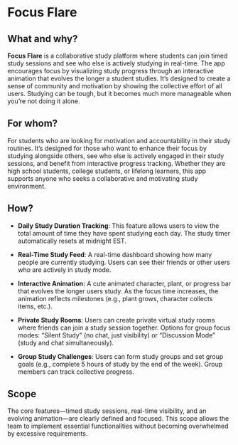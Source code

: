 # Focus Flare

## **What and why?**

**Focus Flare** is a collaborative study platform where students can join timed study sessions and see who else is actively studying in real-time. The app encourages focus by visualizing study progress through an interactive animation that evolves the longer a student studies. It’s designed to create a sense of community and motivation by showing the collective effort of all users. Studying can be tough, but it becomes much more manageable when you’re not doing it alone.

## **For whom?**

For students who are looking for motivation and accountability in their study routines. It’s designed for those who want to enhance their focus by studying alongside others, see who else is actively engaged in their study sessions, and benefit from interactive progress tracking. Whether they are high school students, college students, or lifelong learners, this app supports anyone who seeks a collaborative and motivating study environment.

## **How?**

- **Daily Study Duration Tracking**: This feature allows users to view the total amount of time they have spent studying each day. The study timer automatically resets at midnight EST.
- **Real-Time Study Feed**: A real-time dashboard showing how many people are currently studying. Users can see their friends or other users who are actively in study mode.
- **Interactive Animation:** A cute animated character, plant, or progress bar that evolves the longer users study. As the focus time increases, the animation reflects milestones (e.g., plant grows, character collects items, etc.).
- **Private Study Rooms**: Users can create private virtual study rooms where friends can join a study session together. Options for group focus modes: “Silent Study” (no chat, just visibility) or “Discussion Mode” (study and chat simultaneously).
    
- **Group Study Challenges**: Users can form study groups and set group goals (e.g., complete 5 hours of study by the end of the week). Group members can track collective progress.

## **Scope**

The core features—timed study sessions, real-time visibility, and an evolving animation—are clearly defined and focused. This scope allows the team to implement essential functionalities without becoming overwhelmed by excessive requirements.
